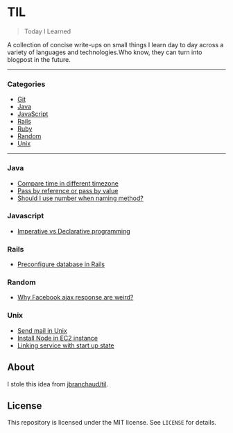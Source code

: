 # TIL

> Today I Learned

A collection of concise write-ups on small things I learn day to day across a
variety of languages and technologies.Who know, they can turn into blogpost 
in the future.

---

### Categories
* [Git](#git)
* [Java](#java)
* [JavaScript](#javascript)
* [Rails](#rails)
* [Ruby](#ruby)
* [Random](#random)
* [Unix](#unix)

---

### Java
- [Compare time in different timezone](Java/compare-time-in-different-timezone.md)
- [Pass by reference or pass by value](Java/pass-by-ref-or-pass-by-value.md)
- [Should I use number when naming method?](Java/should-I-use-number-when-naming-method.md)

### Javascript
- [Imperative vs Declarative programming](Javascript/imperative-vs-declarative.md)

### Rails 
- [Preconfigure database in Rails](Rails/specify-database-in-rails.md)

### Random
- [Why Facebook ajax response are weird?](Random/why-facebook-ajax-response-is-weird.md)

### Unix
- [Send mail in Unix](Unix/send-mail-in-unix.md)
- [Install Node in EC2 instance](Unix/install-node-in-ec2.md)
- [Linking service with start up state](Unix/linking-service-with-start-up-state.md)

## About

I stole this idea from [jbranchaud/til](https://github.com/jbranchaud/til).

## License

This repository is licensed under the MIT license. See `LICENSE` for
details.
